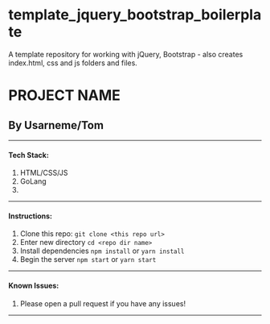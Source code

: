 # template_jquery_bootstrap_boilerplate
A template repository for working with jQuery, Bootstrap - also creates index.html, css and js folders and files. 

# PROJECT NAME

## By Usarneme/Tom

---
#### Tech Stack:
1. HTML/CSS/JS
2. GoLang
3.
---
#### Instructions:
1. Clone this repo: `git clone <this repo url>`
2. Enter new directory `cd <repo dir name>`
3. Install dependencies `npm install` or `yarn install`
4. Begin the server `npm start` or `yarn start`
---
#### Known Issues:
1. Please open a pull request if you have any issues!
---
